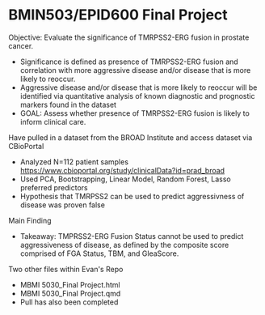 # BMIN503/EPID600 Final Project

Objective: Evaluate the significance of TMRPSS2-ERG fusion in prostate cancer. 

- Significance is defined as presence of TMRPSS2-ERG fusion and correlation with more aggressive disease and/or disease that is more likely to reoccur. 
- Aggressive disease and/or disease that is more likely to reoccur will be identified via quantitative analysis of known diagnostic and prognostic markers found in the dataset
- GOAL: Assess whether presence of TMRPSS2-ERG fusion is likely to inform clinical care.

Have pulled in a dataset from the BROAD Institute and access dataset via CBioPortal

-	Analyzed N=112 patient samples https://www.cbioportal.org/study/clinicalData?id=prad_broad
-	Used PCA, Bootstrapping, Linear Model, Random Forest, Lasso preferred predictors
-	Hypothesis that TMRPSS2 can be used to predict aggressivness of disease was proven false

Main Finding
-	Takeaway: TMPRSS2-ERG Fusion Status cannot be used to predict aggressiveness of disease, as defined by the composite score comprised of FGA Status, TBM, and GleaScore.

Two other files within Evan's Repo
-	MBMI 5030_Final Project.html
-	MBMI 5030_Final Project.qmd
-	Pull has also been completed
